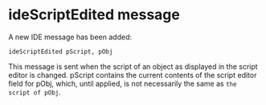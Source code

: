 # ideScriptEdited message

A new IDE message has been added:

    ideScriptEdited pScript, pObj

This message is sent when the script of an object as displayed
in the script editor is changed. pScript contains the current
contents of the script editor field for pObj, which, until applied, 
is not necessarily the same as `the script of pObj`.
